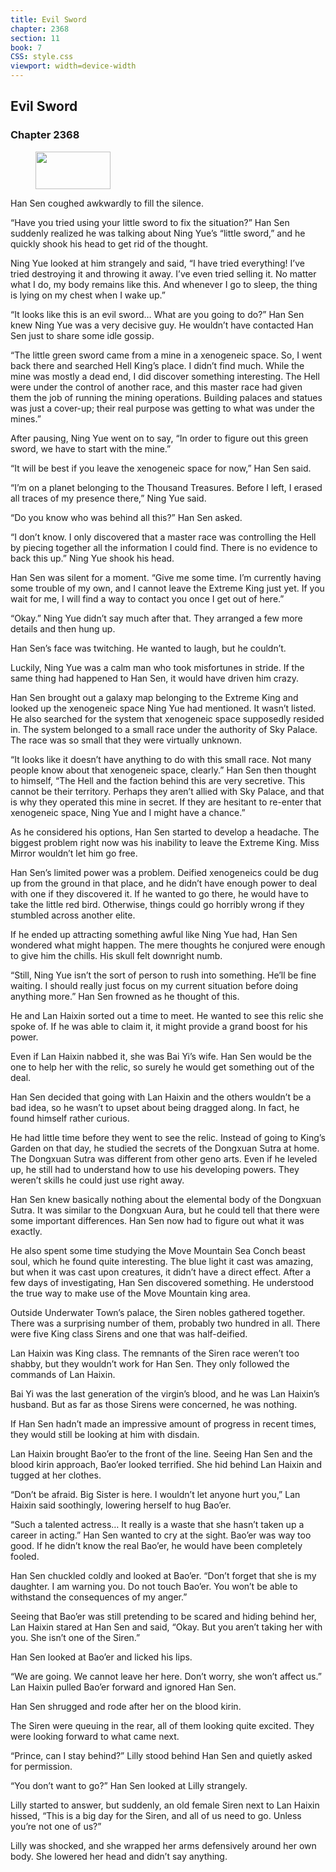 ```yaml
---
title: Evil Sword
chapter: 2368
section: 11
book: 7
CSS: style.css
viewport: width=device-width
---
```


## Evil Sword

### Chapter 2368

<figure>
	<img src="../Images/gem.gif" alt="" id="gem" width="120" height="60" />
</figure>

Han Sen coughed awkwardly to fill the silence.

“Have you tried using your little sword to fix the situation?” Han Sen suddenly realized he was talking about Ning Yue’s “little sword,” and he quickly shook his head to get rid of the thought.

Ning Yue looked at him strangely and said, “I have tried everything! I’ve tried destroying it and throwing it away. I’ve even tried selling it. No matter what I do, my body remains like this. And whenever I go to sleep, the thing is lying on my chest when I wake up.”

“It looks like this is an evil sword… What are you going to do?” Han Sen knew Ning Yue was a very decisive guy. He wouldn’t have contacted Han Sen just to share some idle gossip.

“The little green sword came from a mine in a xenogeneic space. So, I went back there and searched Hell King’s place. I didn’t find much. While the mine was mostly a dead end, I did discover something interesting. The Hell were under the control of another race, and this master race had given them the job of running the mining operations. Building palaces and statues was just a cover-up; their real purpose was getting to what was under the mines.”

After pausing, Ning Yue went on to say, “In order to figure out this green sword, we have to start with the mine.”

“It will be best if you leave the xenogeneic space for now,” Han Sen said.

“I’m on a planet belonging to the Thousand Treasures. Before I left, I erased all traces of my presence there,” Ning Yue said.

“Do you know who was behind all this?” Han Sen asked.

“I don’t know. I only discovered that a master race was controlling the Hell by piecing together all the information I could find. There is no evidence to back this up.” Ning Yue shook his head.

Han Sen was silent for a moment. “Give me some time. I’m currently having some trouble of my own, and I cannot leave the Extreme King just yet. If you wait for me, I will find a way to contact you once I get out of here.”

“Okay.” Ning Yue didn’t say much after that. They arranged a few more details and then hung up.

Han Sen’s face was twitching. He wanted to laugh, but he couldn’t.

Luckily, Ning Yue was a calm man who took misfortunes in stride. If the same thing had happened to Han Sen, it would have driven him crazy.

Han Sen brought out a galaxy map belonging to the Extreme King and looked up the xenogeneic space Ning Yue had mentioned. It wasn’t listed. He also searched for the system that xenogeneic space supposedly resided in. The system belonged to a small race under the authority of Sky Palace. The race was so small that they were virtually unknown.

“It looks like it doesn’t have anything to do with this small race. Not many people know about that xenogeneic space, clearly.” Han Sen then thought to himself, “The Hell and the faction behind this are very secretive. This cannot be their territory. Perhaps they aren’t allied with Sky Palace, and that is why they operated this mine in secret. If they are hesitant to re-enter that xenogeneic space, Ning Yue and I might have a chance.”

As he considered his options, Han Sen started to develop a headache. The biggest problem right now was his inability to leave the Extreme King. Miss Mirror wouldn’t let him go free.

Han Sen’s limited power was a problem. Deified xenogeneics could be dug up from the ground in that place, and he didn’t have enough power to deal with one if they discovered it. If he wanted to go there, he would have to take the little red bird. Otherwise, things could go horribly wrong if they stumbled across another elite.

If he ended up attracting something awful like Ning Yue had, Han Sen wondered what might happen. The mere thoughts he conjured were enough to give him the chills. His skull felt downright numb.

“Still, Ning Yue isn’t the sort of person to rush into something. He’ll be fine waiting. I should really just focus on my current situation before doing anything more.” Han Sen frowned as he thought of this.

He and Lan Haixin sorted out a time to meet. He wanted to see this relic she spoke of. If he was able to claim it, it might provide a grand boost for his power.

Even if Lan Haixin nabbed it, she was Bai Yi’s wife. Han Sen would be the one to help her with the relic, so surely he would get something out of the deal.

Han Sen decided that going with Lan Haixin and the others wouldn’t be a bad idea, so he wasn’t to upset about being dragged along. In fact, he found himself rather curious.

He had little time before they went to see the relic. Instead of going to King’s Garden on that day, he studied the secrets of the Dongxuan Sutra at home. The Dongxuan Sutra was different from other geno arts. Even if he leveled up, he still had to understand how to use his developing powers. They weren’t skills he could just use right away.

Han Sen knew basically nothing about the elemental body of the Dongxuan Sutra. It was similar to the Dongxuan Aura, but he could tell that there were some important differences. Han Sen now had to figure out what it was exactly.

He also spent some time studying the Move Mountain Sea Conch beast soul, which he found quite interesting. The blue light it cast was amazing, but when it was cast upon creatures, it didn’t have a direct effect. After a few days of investigating, Han Sen discovered something. He understood the true way to make use of the Move Mountain king area.

Outside Underwater Town’s palace, the Siren nobles gathered together. There was a surprising number of them, probably two hundred in all. There were five King class Sirens and one that was half-deified.

Lan Haixin was King class. The remnants of the Siren race weren’t too shabby, but they wouldn’t work for Han Sen. They only followed the commands of Lan Haixin.

Bai Yi was the last generation of the virgin’s blood, and he was Lan Haixin’s husband. But as far as those Sirens were concerned, he was nothing.

If Han Sen hadn’t made an impressive amount of progress in recent times, they would still be looking at him with disdain.

Lan Haixin brought Bao’er to the front of the line. Seeing Han Sen and the blood kirin approach, Bao’er looked terrified. She hid behind Lan Haixin and tugged at her clothes.

“Don’t be afraid. Big Sister is here. I wouldn’t let anyone hurt you,” Lan Haixin said soothingly, lowering herself to hug Bao’er.

“Such a talented actress… It really is a waste that she hasn’t taken up a career in acting.” Han Sen wanted to cry at the sight. Bao’er was way too good. If he didn’t know the real Bao’er, he would have been completely fooled.

Han Sen chuckled coldly and looked at Bao’er. “Don’t forget that she is my daughter. I am warning you. Do not touch Bao’er. You won’t be able to withstand the consequences of my anger.”

Seeing that Bao’er was still pretending to be scared and hiding behind her, Lan Haixin stared at Han Sen and said, “Okay. But you aren’t taking her with you. She isn’t one of the Siren.”

Han Sen looked at Bao’er and licked his lips.

“We are going. We cannot leave her here. Don’t worry, she won’t affect us.” Lan Haixin pulled Bao’er forward and ignored Han Sen.

Han Sen shrugged and rode after her on the blood kirin.

The Siren were queuing in the rear, all of them looking quite excited. They were looking forward to what came next.

“Prince, can I stay behind?” Lilly stood behind Han Sen and quietly asked for permission.

“You don’t want to go?” Han Sen looked at Lilly strangely.

Lilly started to answer, but suddenly, an old female Siren next to Lan Haixin hissed, “This is a big day for the Siren, and all of us need to go. Unless you’re not one of us?”

Lilly was shocked, and she wrapped her arms defensively around her own body. She lowered her head and didn’t say anything.